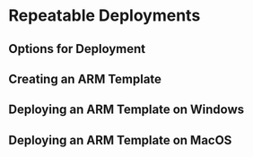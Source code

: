 # Repeatable Deployments

## Options for Deployment

## Creating an ARM Template

## Deploying an ARM Template on Windows

## Deploying an ARM Template on MacOS
